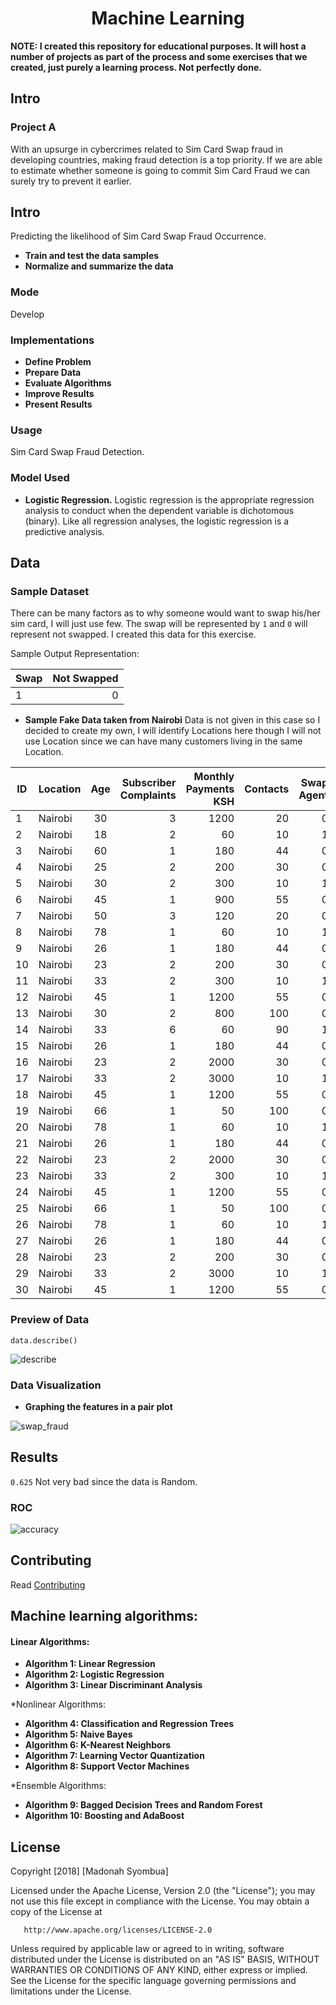 <h1 align="center">Machine Learning </h1>

</p>

**NOTE:
I created this repository for educational purposes. It will host a number of projects as part of the process and some exercises that we created, just purely a learning process. Not perfectly done.**


## Intro

### Project A

With an upsurge in cybercrimes related to Sim Card Swap fraud in developing countries, making fraud detection is a top priority. If we are able to estimate whether someone is going to commit Sim Card Fraud we can surely try to prevent it earlier. 

## Intro

Predicting the likelihood of Sim Card Swap Fraud Occurrence.
* **Train and test the data samples**
* **Normalize and summarize the data**

### Mode
Develop

### Implementations

* **Define Problem**
* **Prepare Data**
* **Evaluate Algorithms**
* **Improve Results**
* **Present Results**

### Usage

Sim Card Swap Fraud Detection.

### Model Used

* **Logistic Regression.** Logistic regression is the appropriate regression analysis to conduct when the dependent variable is dichotomous (binary). Like all regression analyses, the logistic regression is a predictive analysis.


## Data

### Sample Dataset

There can be many factors as to why someone would want to swap his/her sim card, I will just use few. The swap will be represented by 
```1``` and 
```0``` will represent not swapped. I created this data for this exercise.

Sample Output Representation: 

Swap | Not Swapped|
|------ |------:|
|1 | 0|

* **Sample Fake Data taken from Nairobi**
Data is not given in this case so I decided to create my own, I will identify Locations here though I will not use Location since we can have many customers living in the same Location.  

ID| Location                  | Age           | Subscriber Complaints   | Monthly Payments KSH |  Contacts |Swap Agent |
| ------------- | -------------         |:--------------------: | ----------------: | ---------------:| ---------------:| ---------------:|
|1|Nairobi             |30                     | 3            |1200               |20| 0|
|2|Nairobi              |18                     | 2          |60               |10 | 1|
|3|Nairobi               |60                     | 1            |180               |44| 0|
|4|Nairobi              |25                     | 2            |200               |30|0|
|5|Nairobi             |30                     | 2           |300               |10|1|
|6|Nairobi              |45                     | 1            |900               |55|0|
|7|Nairobi              |50                     | 3            |120               |20| 0|
|8|Nairobi              |78                     | 1          |60               |10 | 1|
|9|Nairobi                |26                     | 1            |180               |44| 0|
|10|Nairobi            |23                     | 2            |200               |30|0|
|11|Nairobi             |33                     | 2            |300               |10|1|
|12|Nairobi               |45                     | 1            |1200               |55|0|
|13|Nairobi             |30                     |2             |800               |100| 0|
|14|Nairobi              |33                     | 6           |60               |90 | 1|
|15|Nairobi              |26                     | 1            |180               |44| 0|
|16|Nairobi           |23                     | 2            |2000               |30|0|
|17|Nairobi             |33                     | 2            |3000               |10|1|
|18|Nairobi            |45                     | 1            |1200               |55|0|
|19|Nairobi             |66                     |1              |50               |100| 0|
|20|Nairobi            |78                     | 1           |60               |10 | 1|
|21|Nairobi              |26                     | 1            |180               |44| 0|
|22|Nairobi            |23                     | 2           |2000               |30|0|
|23|Nairobi             |33                     | 2            |300               |10|1|
|24|Nairobi            |45                     | 1           |1200               |55|0|
|25|Nairobi           |66                     |1              |50               |100| 0|
|26|Nairobi             |78                     | 1           |60               |10 | 1|
|27|Nairobi              |26                     | 1           |180               |44| 0|
|28|Nairobi          |23                     | 2            |200               |30|0|
|29|Nairobi            |33                     | 2          |3000               |10|1|
|30|Nairobi             |45                     | 1            |1200               |55|0|


### Preview of Data
```data.describe()```

![describe](https://user-images.githubusercontent.com/11560987/43975555-afa89966-9ca3-11e8-988f-3122c79e3283.PNG)


### Data Visualization
* **Graphing the features in a pair plot** 

![swap_fraud](https://user-images.githubusercontent.com/11560987/43934745-60242a14-9c16-11e8-9fe9-97de48961f1e.png)

## Results
```0.625``` Not very bad since the data is Random.


### ROC
![accuracy](https://user-images.githubusercontent.com/11560987/43937762-3b996100-9c25-11e8-942a-77b9b3ba07f5.png)


## Contributing
Read  [Contributing](https://gist.github.com/PurpleBooth/b24679402957c63ec426)

## Machine learning algorithms:

#### Linear Algorithms:

* **Algorithm 1: Linear Regression**
* **Algorithm 2: Logistic Regression**
* **Algorithm 3: Linear Discriminant Analysis**

*Nonlinear Algorithms:

* **Algorithm 4: Classification and Regression Trees**
* **Algorithm 5: Naive Bayes**
* **Algorithm 6: K-Nearest Neighbors**
* **Algorithm 7: Learning Vector Quantization**
* **Algorithm 8: Support Vector Machines**

*Ensemble Algorithms:

* **Algorithm 9: Bagged Decision Trees and Random Forest**
* **Algorithm 10: Boosting and AdaBoost**

## License

 Copyright [2018] [Madonah Syombua]

   Licensed under the Apache License, Version 2.0 (the "License");
   you may not use this file except in compliance with the License.
   You may obtain a copy of the License at

       http://www.apache.org/licenses/LICENSE-2.0

   Unless required by applicable law or agreed to in writing, software
   distributed under the License is distributed on an "AS IS" BASIS,
   WITHOUT WARRANTIES OR CONDITIONS OF ANY KIND, either express or implied.
   See the License for the specific language governing permissions and
   limitations under the License.
